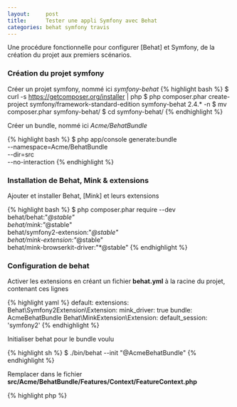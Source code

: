 ```yaml
---
layout:     post
title:      Tester une appli Symfony avec Behat
categories: behat symfony travis
---
```


Une procédure fonctionnelle pour configurer [Behat] et Symfony, de la création du projet aux premiers scénarios.

### Création du projet symfony

Créer un projet symfony, nommé ici _symfony-behat_
{% highlight bash %}
$ curl -s https://getcomposer.org/installer | php
$ php composer.phar create-project symfony/framework-standard-edition symfony-behat 2.4.* -n
$ mv composer.phar symfony-behat/
$ cd symfony-behat/
{% endhighlight %}

Créer un bundle, nommé ici _Acme/BehatBundle_

{% highlight bash %}
$ php app/console generate:bundle \
                  --namespace=Acme/BehatBundle \
                  --dir=src \
                  --no-interaction
{% endhighlight %}

### Installation de Behat, Mink & extensions

Ajouter et installer Behat, [Mink] et leurs extensions

{% highlight bash %}
$ php composer.phar require --dev \
                    behat/behat:"*@stable" \
                    behat/mink:"*@stable" \
                    behat/symfony2-extension:"*@stable" \
                    behat/mink-extension:"*@stable" \
                    behat/mink-browserkit-driver:"*@stable"
{% endhighlight %}

### Configuration de behat

Activer les extensions en créant un fichier **behat.yml** à la racine du projet, contenant ces lignes

{% highlight yaml %}
default:
    extensions:
        Behat\Symfony2Extension\Extension:
            mink_driver: true
            bundle: AcmeBehatBundle
        Behat\MinkExtension\Extension:
            default_session: 'symfony2'
{% endhighlight %}

Initialiser behat pour le bundle voulu

{% highlight sh %}
$ ./bin/behat --init "@AcmeBehatBundle"
{% endhighlight %}

Remplacer dans le fichier **src/Acme/BehatBundle/Features/Context/FeatureContext.php**

{% highlight php %}
<?php
// ...
class FeatureContext extends BehatContext //MinkContext if you want to test web
                  implements KernelAwareInterface
{% endhighlight %}

... par ...

{% highlight php %}
<?php
// ...
class FeatureContext extends MinkContext 
                  implements KernelAwareInterface
{% endhighlight %}

### Premier test

Créer le fichier **src/Acme/BehatBundle/Features/hello.feature** contenant ces lignes
{% highlight gherkin %}
Feature: L'application doit dire bonjour
  Pour utiliser behat
  En tant que dev ou client
  Je dois essayer

Scenario: La page hello world doit afficher hello world
  Given I am on "/hello/World"
   Then I should see "Hello World!"
{% endhighlight %}

Lancer Behat
{% highlight bash %}
$ ./bin/behat 
{% endhighlight %}

Et savourer: l'application fonctionne comme prévu

{% highlight bash %}
Feature: L'application doit dire bonjour
  Pour utiliser behat
  En tant que dev ou client
  Je dois essayer

  Scenario: La page hello world doit afficher hello world # src/Acme/BehatBundle/Features/hello.feature:6
    Given I am on "/hello/World"                          # Acme\BehatBundle\Features\Context\FeatureContext::visit()
    Then I should see "Hello World!"                      # Acme\BehatBundle\Features\Context\FeatureContext::assertPageContainsText()

1 scénario (1 succès)
2 étapes (2 succès)
0m0.165s
{% endhighlight %}

A ce stade, Mink utilise un driver très rapide mais qui ne supporte pas le javascript.

### Installation de PhantomJS

L'installation de [PhantomJS] est faite par [npm]

Créer un fichier **package.json** à la racine du projet contenant ces lignes:
{% highlight json%}
{
    "dependencies": {
      "phantomjs": "*"
    }
}
{% endhighlight %}

Lancer l'installation
{% highlight bash %}
$ npm install
{% endhighlight %}

Ajouter le driver selenium2 au dépendances
{% highlight bash %}
$ php composer.phar require --dev \
                    behat/mink-selenium2-driver:"*@stable"
{% endhighlight %}

Modifier **behat.yml**
{% highlight yaml %}
default:
    extensions:
        Behat\Symfony2Extension\Extension:
            mink_driver: true
            bundle: AcmeBehatBundle
        Behat\MinkExtension\Extension:
            default_session: 'symfony2'
            base_url: 'http://localhost:8000'
            selenium2:
                wd_host: "http://localhost:8643/wd/hub"
{% endhighlight %}

### Test avec PhantomJS

Ajouter un scénario avec le tag **@javascript** dans le fichier **src/Acme/BehatBundle/Features/hello.feature**
{% highlight gherkin %}
@javascript
Scenario: La page hello world doit afficher hello world avec phantomjs
  Given I am on "/hello/World"
   Then I should see "Hello World!"
{% endhighlight %}

Lancer le serveur php
{% highlight bash %}
$ php app/console server:run
{% endhighlight %}

Lancer PhantomJS
{% highlight bash %}
$ ./node_modules/.bin/phantomjs --webdriver=8643
{% endhighlight %}

Et une nouvelle fois, savourez
{% highlight bash %}
$ ./bin/behat
Feature: L'application doit dire bonjour
  Pour utiliser behat
  En tant que dev ou client
  Je dois essayer

  Scenario: La page hello world doit afficher hello world # src/Acme/BehatBundle/Features/hello.feature:6
    Given I am on "/hello/World"                          # Acme\BehatBundle\Features\Context\FeatureContext::visit()
    Then I should see "Hello World!"                      # Acme\BehatBundle\Features\Context\FeatureContext::assertPageContainsText()

  @javascript
  Scenario: La page hello world doit afficher hello world avec phantomjs # src/Acme/BehatBundle/Features/hello.feature:11
    Given I am on "/hello/World"                                         # Acme\BehatBundle\Features\Context\FeatureContext::visit()
    Then I should see "Hello World!"                                     # Acme\BehatBundle\Features\Context\FeatureContext::assertPageContainsText()

2 scénarios (2 succès)
4 étapes (4 succès)
0m0.267s
{% endhighlight %}

### Commandes utiles

Afficher les résultats détaillés
{% highlight bash %}
$ ./bin/behat --format=pretty
{% endhighlight %}

Afficher les résultats sans les détails (un point par étape)
{% highlight bash %}
$ ./bin/behat --format=progress
{% endhighlight %}

Enregistrer les résultats dans le fichier _behat.html_
{% highlight bash %}
$ ./bin/behat --format=html --out=behat.html
{% endhighlight %}

Afficher un exemple de features
{% highlight bash %}
$ ./bin/behat --story-syntax
{% endhighlight %}

Afficher les étapes disponibles
{% highlight bash %}
$ ./bin/behat -dl
{% endhighlight %}

Intégration continue avec [Travis] dans le fichier**.travis.yml**:
{% highlight yaml %}
language: php

php:
    - 5.4

before_script: 
    - composer install -n
    - npm install
    - php app/console server:run &
    - ./node_modules/.bin/phantomjs --webdriver=8643 &

script: 
    - ./bin/behat --format=progress
{% endhighlight %}

### Liens
Le code est disponible sur [GitHub](https://github.com/bpaulin/symfony-behat) et le build sur travis: [![Build Status](https://travis-ci.org/bpaulin/symfony-behat.png?branch=master)](https://travis-ci.org/bpaulin/symfony-behat)

[Travis]: https://travis-ci.org/
[BDD]: http://en.wikipedia.org/wiki/Behavior-driven_development
[Behat]: http://behat.org/
[Mink]: http://mink.behat.org/
[Gherkin]: http://docs.behat.org/guides/1.gherkin.html
[PhantomJS]: http://phantomjs.org/
[npm]: https://npmjs.org/